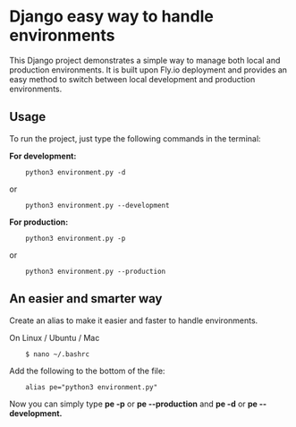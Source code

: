 # Django easy way to handle environments

This Django project demonstrates a simple way to manage both local and production environments. It is built upon Fly.io deployment and provides an easy method to switch between local development and production environments.

## Usage
To run the project, just type the following commands in the terminal:

**For development:**
```
    python3 environment.py -d
```
or
```
    python3 environment.py --development
```

**For production:**
```
    python3 environment.py -p
```
or
```
    python3 environment.py --production
```

## An easier and smarter way
Create an alias to make it easier and faster to handle environments.

On Linux / Ubuntu / Mac
```
    $ nano ~/.bashrc
```

Add the following to the bottom of the file:
```
    alias pe="python3 environment.py"
```
Now you can simply type **pe -p** or **pe --production** and **pe -d** or **pe --development.**
